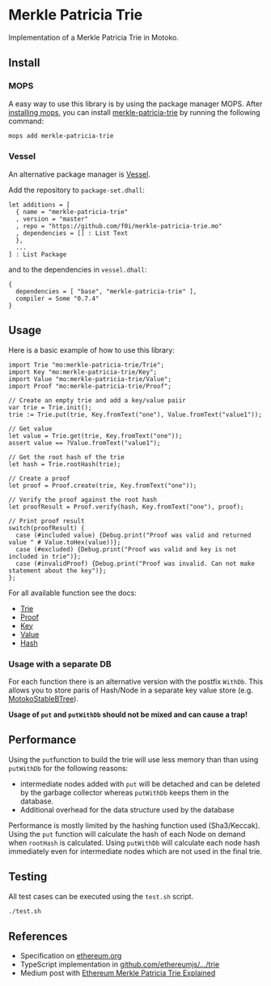 # Merkle Patricia Trie

Implementation of a Merkle Patricia Trie in Motoko.

## Install

### MOPS

A easy way to use this library is by using the package manager MOPS.
After [installing mops](https://mops.one/docs/install), you can install [merkle-patricia-trie](https://mops.one/merkle-patricia-trie) by running the following command:

```bash
mops add merkle-patricia-trie
```

### Vessel

An alternative package manager is [Vessel](https://github.com/dfinity/vessel).

Add the repository to `package-set.dhall`:

```dhall
let additions = [
  { name = "merkle-patricia-trie"
  , version = "master"
  , repo = "https://github.com/f0i/merkle-patricia-trie.mo"
  , dependencies = [] : List Text
  },
  ...
] : List Package
```

and to the dependencies in `vessel.dhall`:

```dhall
{
  dependencies = [ "base", "merkle-patricia-trie" ],
  compiler = Some "0.7.4"
}
```

## Usage

Here is a basic example of how to use this library:

```mo
import Trie "mo:merkle-patricia-trie/Trie";
import Key "mo:merkle-patricia-trie/Key";
import Value "mo:merkle-patricia-trie/Value";
import Proof "mo:merkle-patricia-trie/Proof";

// Create an empty trie and add a key/value paiir
var trie = Trie.init();
trie := Trie.put(trie, Key.fromText("one"), Value.fromText("value1"));

// Get value
let value = Trie.get(trie, Key.fromText("one"));
assert value == ?Value.fromText("value1");

// Get the root hash of the trie
let hash = Trie.rootHash(trie);

// Create a proof
let proof = Proof.create(trie, Key.fromText("one"));

// Verify the proof against the root hash
let proofResult = Proof.verify(hash, Key.fromText("one"), proof);

// Print proof result
switch(proofResult) {
  case (#included value) {Debug.print("Proof was valid and returned value " # Value.toHex(value))};
  case (#excluded) {Debug.print("Proof was valid and key is not included in trie")};
  case (#invalidProof) {Debug.print("Proof was invalid. Can not make statement about the key")};
};
```

For all available function see the docs:

- [Trie](docs/Trie.adoc)
- [Proof](docs/Proof.adoc)
- [Key](docs/Key.adoc)
- [Value](docs/Value.adoc)
- [Hash](docs/Hash.adoc)


### Usage with a separate DB

For each function there is an alternative version with the postfix `WithDb`. This allows you to store paris of Hash/Node in a separate key value store (e.g. [MotokoStableBTree](https://github.com/sardariuss/MotokoStableBTree)).

**Usage of `put` and `putWithDb` should not be mixed and can cause a trap!**

## Performance

Using the `put`function to build the trie will use less memory than than using `putWithDb` for the following reasons:

- intermediate nodes added with `put` will be detached and can be deleted by the garbage collector whereas `putWithDb` keeps them in the database.
- Additional overhead for the data structure used by the database

Performance is mostly limited by the hashing function used (Sha3/Keccak). Using the `put` function will calculate the hash of each Node on demand when `rootHash` is calculated. Using `putWithDb` will calculate each node hash immediately even for intermediate nodes which are not used in the final trie.

## Testing

All test cases can be executed using the `test.sh` script.

```bash
./test.sh
```

## References

- Specification on [ethereum.org](https://ethereum.org/en/developers/docs/data-structures-and-encoding/patricia-merkle-trie/)
- TypeScript implementation in [github.com/ethereumjs/.../trie](https://github.com/ethereumjs/ethereumjs-monorepo/tree/master/packages/trie)
- Medium post with  [Ethereum Merkle Patricia Trie Explained](https://medium.com/@chiqing/merkle-patricia-trie-explained-ae3ac6a7e123)
